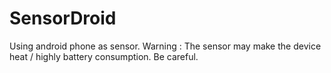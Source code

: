 # SensorDroid
Using android phone as sensor.
Warning : The sensor may make the device heat / highly battery consumption. Be careful.
